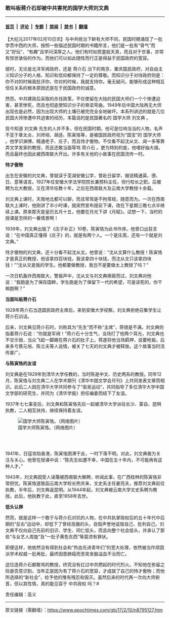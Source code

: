 ### 敢叫板蒋介石却被中共害死的国学大师刘文典

---

#### [首页](../../../..?n8795127) &nbsp;|&nbsp; [评论](../../../../../epoch-comment?n8795127) &nbsp;|&nbsp; [专题](../../../../../epoch-special?n8795127) &nbsp;|&nbsp; [禁闻](../../../../../epoch-news?n8795127) &nbsp;|&nbsp; [禁书](../../../../../books?n8795127) &nbsp;|&nbsp; [翻墙](https://github.com/gfw-breaker/nogfw/blob/master/README.md?n8795127)


<div class="post_content" id="artbody" itemprop="articleBody">
 <!-- article content begin -->
 <p>
  【大纪元2017年02月10日讯】与中共统治下鲜有大师不同，民国时期涌现了一批学贯中西的大师，按照一些描述民国时期的书籍所言，他们是一批有“骨气”而又“好玩”、“有趣”且学问深厚之人。他们有时如孩童般天真，而且对于世事，亦常有惊世骇俗的作为。而他们可以如此随性而行正是得益于民国政府的宽容。
 </p>
 <p>
  彼时，无论是北洋军阀政府，还是
  <ok href="https://www.epochtimes.com/gb/tag/%E8%92%8B%E4%BB%8B%E7%9F%B3.html">
   蒋介石
  </ok>
  治下的南京、重庆国民政府，对自由主义知识分子的人格、知识和信仰都保持了一定的尊敬。而知识分子对待政府则是：你不对的时候我批评你，你对的时候，我就支持你。毫无疑问，能够形成这种相互信任关系的根本原因还是在于民国政府的诚意。
 </p>
 <p>
  然而，中共建政后采取的杀伐政策，不仅使留在大陆的民国大师们一个个惨遭迫害，甚至惨死，而且也彻底使知识分子的脊梁弯曲。1949年后中国大陆再无大师出现也是必然，因为出现大师的土壤已被完完全全地破坏。本系列讲述的就是几位民国大师惨遭中共迫害的经历，本篇说的是民国著名的
  <ok href="https://www.epochtimes.com/gb/tag/%E5%9B%BD%E5%AD%A6%E5%A4%A7%E5%B8%88.html">
   国学大师
  </ok>
  <ok href="https://www.epochtimes.com/gb/tag/%E5%88%98%E6%96%87%E5%85%B8.html">
   刘文典
  </ok>
  。
 </p>
 <p>
  现今知道
  <ok href="https://www.epochtimes.com/gb/tag/%E5%88%98%E6%96%87%E5%85%B8.html">
   刘文典
  </ok>
  先生的人并不多，但在民国时期，他可是位响当当的人物，名声不亚于章太炎、刘师培、胡适、陈寅恪等，是被国民政府视为“国宝”的
  <ok href="https://www.epochtimes.com/gb/tag/%E5%9B%BD%E5%AD%A6%E5%A4%A7%E5%B8%88.html">
   国学大师
  </ok>
  。他学识渊博，精通老子、庄子，而且恃才傲物。不仅看不起沈从文、闻一多等靠弄文学发家的教授，而且还敢当面辱骂
  <ok href="https://www.epochtimes.com/gb/tag/%E8%92%8B%E4%BB%8B%E7%9F%B3.html">
   蒋介石
  </ok>
  。更为特别的是，他嗜好抽大烟，而且最终也因此被西南联大开出。许多有关他的小故事在民国流传一时。
 </p>
 <p>
  <strong>
   恃才傲物
  </strong>
 </p>
 <p>
  出生在安徽的刘文典，曾就读于芜湖安徽公学，曾赴日留学，据说精通英、德、日、意等语言。1927年任安徽大学法学院院长兼预科主任，但行校长之职。后被聘为北大教授，又在清华任教十年，之后在西南联大及云南大学教授十余载。
 </p>
 <p>
  刘文典上课时，天南地北都可以聊，而且常常是不拘常规，随意而为。一次在西南联大上课时，他刚讲了半小时课，就突然宣布提前下课，改在下星期三晚七点半继续上课。原来那天是皇历五月十五，他要在月光下讲《月赋》。试想一下，当时的授课是怎样的一番情景啊！
 </p>
 <p>
  1939年，刘文典出版了《庄子补正》10卷，陈寅恪为此书作序。他曾口出狂言说：“在中国真正懂得《庄子》的，就是有两个人。一个是庄周，还有一个就是刘文典。”
 </p>
 <p>
  恃才傲物的刘文典，还十分看不起沈从文。他曾说：“沈从文算什么教授！陈寅恪才是真正的教授，他该拿四百块钱，我该拿四十块钱，而沈从文只该拿四块钱！”“沈从文是我的学生。他都要做教授，我岂不是要做太上教授了吗？”
 </p>
 <p>
  一次日机轰炸西南联大，警报声中，沈从文与刘文典擦肩而过，刘文典对他说：“我跑是为了保存国粹，学生跑是为了保留下一代的希望，可是该死的，你干嘛跑啊？”
 </p>
 <p>
  <strong>
   当面叫板蒋介石
  </strong>
 </p>
 <p>
  1928年蒋介石当选国民政府主席后，来到安徽大学视察。刘文典拒绝召集学生让蒋介石训话。
 </p>
 <p>
  后来，刘文典见蒋介石时，刘称其为“先生”而不称“主席”，蒋很是不满。刘文典则指着蒋介石说：“你就是军阀！”蒋介石十分生气，当场打了他两个耳光，刘文典也不甘示弱，当众飞起一脚踢在蒋介石的肚子上。蒋遂将他当场羁押，说要枪毙。后来多亏蔡元培、陈立夫等人说情，被关了七天的刘文典才被释放。这个故事当时流传甚广。
 </p>
 <p>
  <strong>
   与陈寅恪的友谊
  </strong>
 </p>
 <p>
  刘文典是在1929年到清华大学任教的，当时陈是中文、历史两系的教授。同年12月，陈寅恪与刘文典二人在学术期刊《清华中国文学会月刊》上共同发表文章而相识。此后二人因在清华大学共同参与了“驱吴运动”，共同指导了多位清华大学中国文学部的研究生，并同为《清华学报》担任编委而结下了友谊。
 </p>
 <p>
  1937年七七事变后，刘文典和陈寅恪先后一起被清华大学派往长沙、蒙自、昆明执教，二人相互扶持，继续保持着友谊。
 </p>
 <figure aria-describedby="caption-attachment-8795189" class="wp-caption aligncenter" id="attachment_8795189" style="width: 450px">
  <ok href=" https://i.epochtimes.com/assets/uploads/2017/02/50-450x318.jpg" rel="noreferrer noopener" target="_blank">
   <img alt="国学大师陈寅恪。（网络图片）" class="size-medium wp-image-8795189" src="https://i.epochtimes.com/assets/uploads/2017/02/50-450x318.jpg"/>
  </ok>
  <br/><figcaption class="wp-caption-text" id="caption-attachment-8795189">
   国学大师陈寅恪。（网络图片）
  </figcaption><br/>
 </figure><br/>
 <p>
  1941年，日寇攻陷香港，陈寅恪困滞于此，一时下落不明。对此，刘文典极为关注与关心。他曾在授课中说：“陈先生如遭不幸，中国在五十年内，不可能再有这种人才。”
 </p>
 <p>
  1943年，刘文典因受人诬蔑被西南联大解聘，听闻此事，在广西桂林的陈寅恪非常担忧。陈寅恪遂致函云南大学校长熊庆来、文史系主任姜亮夫，推荐刘文典前往执教，半年后，刘文典返昆明。从1944年起，刘文典被云南大学文史系聘为教授。此后，他执教于此，直至1958年去世。
 </p>
 <p>
  <strong>
   低头认罪
  </strong>
 </p>
 <p>
  然而，就是这样一个敢于与蒋介石对抗的人物，在中共执掌政权后的五十年代中后期的“反右”运动中，却低下了曾经高傲的头，自毁声誉地诋毁自己、批判自己。刘文典不仅向自己先前的旧识、学生、同仁低头，而且向整个社会低头，并承认了那些“与女艺人周旋”及“一肚子黄色东西”等莫须有罪状。
 </p>
 <p>
  即便这样，他依然没有得到社会和“热血先进青年们”的宽大处理，依然被当作顽固派学术权威一批再批，最终因患肺癌而至突发脑溢血不治而亡。
 </p>
 <p>
  这位连蒋介石都敢骂的教授，终究没有扛过中共燃起的时代烈火。不知他在弥留之际是否意识到，当年正是因为有了蒋介石的宽容，才成就了自己的恃才傲物；而他所选择的“新社会”，给予他的惟有残忍和毁灭。虽然后来的时代再一次向大师俯首，但以其性情，真的能见容于
  <ok href="https://www.epochtimes.com/gb/tag/%E4%B8%AD%E5%85%B1%E6%94%BF%E6%9D%83.html">
   中共政权
  </ok>
  吗？#
 </p>
 <p>
  责任编辑：高义
 </p>
 <!-- article content end -->
 <div id="below_article_ad">
 </div>
</div>


---

原文链接（需翻墙）：https://www.epochtimes.com/gb/17/2/10/n8795127.htm